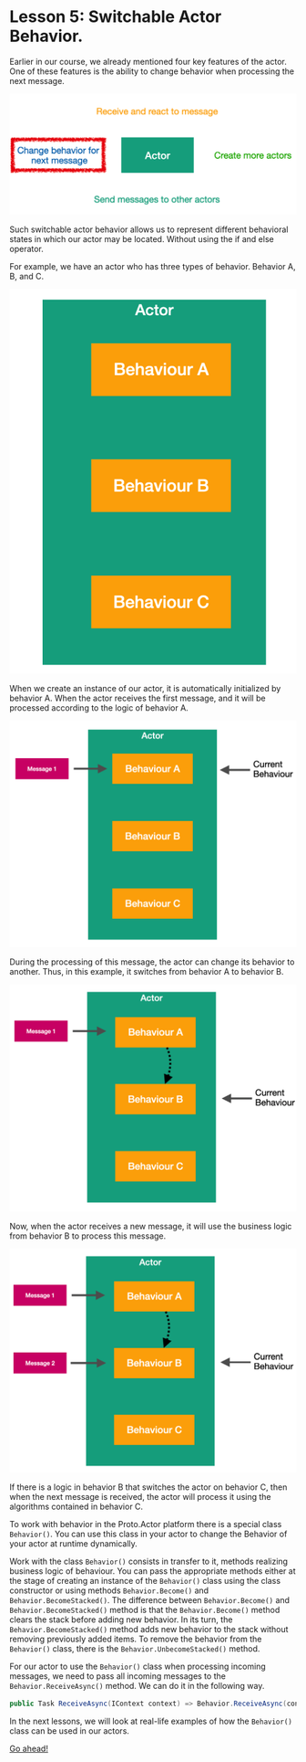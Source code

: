# Lesson 5: Switchable Actor Behavior.

Earlier in our course, we already mentioned four key features of the actor. One of these features is the ability to change behavior when processing the next message.

![](images/3_5_1.png)

Such switchable actor behavior allows us to represent different behavioral states in which our actor may be located. Without using the if and else operator. 

For example, we have an actor who has three types of behavior. Behavior A, B, and C.

![3 5 2](images/3_5_2.png)

When we create an instance of our actor, it is automatically initialized by behavior A. When the actor receives the first message, and it will be processed according to the logic of behavior A.

![3 5 3](images/3_5_3.png)

During the processing of this message, the actor can change its behavior to another. Thus, in this example, it switches from behavior A to behavior B. 

![3 5 4](images/3_5_4.png)

Now, when the actor receives a new message, it will use the business logic from behavior B to process this message.

![3 5 5](images/3_5_5.png)

If there is a logic in behavior B that switches the actor on behavior C, then when the next message is received, the actor will process it using the algorithms contained in behavior C.

To work with  behavior in the Proto.Actor platform there is a special class ` Behavior()`. You can use this class in your actor to change the Behavior of your actor at runtime dynamically.

Work with the class ` Behavior() ` consists in transfer to it, methods realizing business logic of behaviour. You can pass the appropriate methods either at the stage of creating an instance of the `Behavior()` class using the class constructor or using methods `Behavior.Become()` and `Behavior.BecomeStacked()`. The difference between `Behavior.Become()` and `Behavior.BecomeStacked()` method is that the `Behavior.Become()` method clears the stack before adding new behavior. In its turn, the `Behavior.BecomeStacked()` method adds new behavior to the stack without removing previously added items. To remove the behavior from the `Behavior()` class, there is the `Behavior.UnbecomeStacked()` method. 

For our actor to use the `Behavior()` class when processing incoming messages, we need to pass all incoming messages to the `Behavior.ReceiveAsync()` method. We can do it in the following way.

```csharp
public Task ReceiveAsync(IContext context) => Behavior.ReceiveAsync(context);
```

In the next lessons, we will look at real-life examples of how the `Behavior()` class can be used in our actors.

[Go ahead!](../lesson-6)
